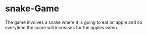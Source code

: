 # snake-Game
The game involves a snake where it is  going to eat an apple and so everytime the score will increases for the apples eaten.
